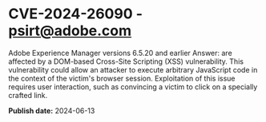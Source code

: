 # CVE-2024-26090 - psirt@adobe.com

Adobe Experience Manager versions 6.5.20 and earlier Answer: are affected by a DOM-based Cross-Site Scripting (XSS) vulnerability. This vulnerability could allow an attacker to execute arbitrary JavaScript code in the context of the victim's browser session. Exploitation of this issue requires user interaction, such as convincing a victim to click on a specially crafted link.

**Publish date:** 2024-06-13
